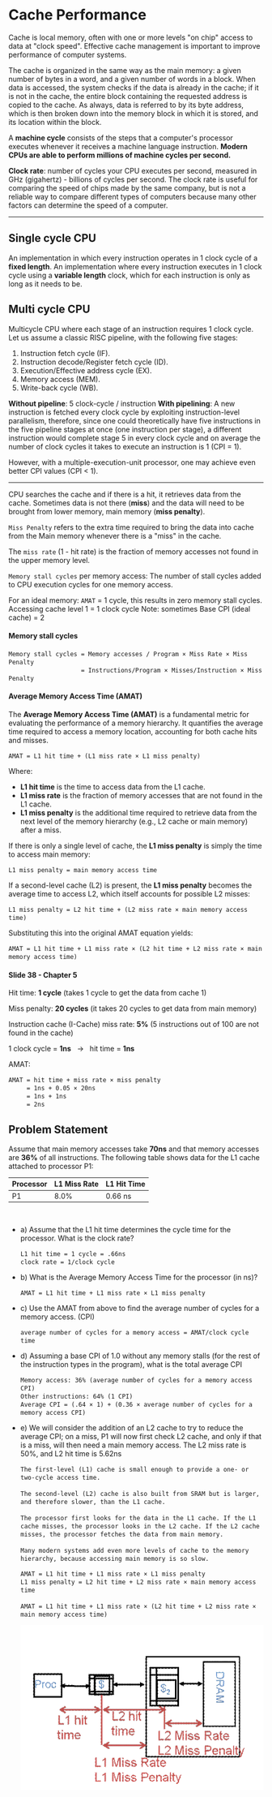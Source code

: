 # Cache Performance

Cache is local memory, often with one or more levels "on chip" access to data at "clock
speed". Effective cache management is important to improve performance of computer
systems.

The cache is organized in the same way as the main memory: a given number of bytes in a
word, and a given number of words in a block. When data is accessed, the system checks if the
data is already in the cache; if it is not in the cache, the entire block containing the requested
address is copied to the cache. As always, data is referred to by its byte address, which is then
broken down into the memory block in which it is stored, and its location within the block.

A **machine cycle** consists of the steps that a computer's processor executes whenever it
receives a machine language instruction. **Modern CPUs are able to perform millions of
machine cycles per second.**

**Clock rate**: number of cycles your CPU executes per second, measured in GHz (gigahertz) -
billions of cycles per second. The clock rate is useful for comparing the speed of chips made by
the same company, but is not a reliable way to compare different types of computers because
many other factors can determine the speed of a computer.

---

## Single cycle CPU

An implementation in which every instruction operates in 1 clock cycle of a **fixed length**.
An implementation where every instruction executes in 1 clock cycle using a **variable length**
clock, which for each instruction is only as long as it needs to be.

## Multi cycle CPU

Multicycle CPU where each stage of an instruction requires 1 clock cycle.
Let us assume a classic RISC pipeline, with the following five stages:

1.  Instruction fetch cycle (IF).
2.  Instruction decode/Register fetch cycle (ID).
3.  Execution/Effective address cycle (EX).
4.  Memory access (MEM).
5.  Write-back cycle (WB).

**Without pipeline**: 5 clock-cycle / instruction
**With pipelining**: A new instruction is fetched every clock cycle by exploiting instruction-level parallelism, therefore,
since one could theoretically have five instructions in the five pipeline stages at once (one instruction
per stage), a different instruction would complete stage 5 in every clock cycle and on average the
number of clock cycles it takes to execute an instruction is 1 (CPI = 1).

However, with a multiple-execution-unit processor, one may achieve even better CPI values (CPI <
1).

---

CPU searches the cache and if there is a hit, it retrieves data from the cache. Sometimes data
is not there (**miss**) and the data will need to be brought from lower memory, main
memory (**miss penalty**).

`Miss Penalty` refers to the extra time required to bring the data into cache from the Main
memory whenever there is a "miss" in the cache.

The `miss rate` (1 - hit rate) is the fraction of memory accesses not found in the upper memory
level.

`Memory stall cycles` per memory access: The number of stall cycles added to CPU execution
cycles for one memory access.

For an ideal memory: `AMAT` = 1 cycle, this results in zero memory stall cycles. Accessing
cache level 1 = 1 clock cycle
Note: sometimes Base CPI (ideal cache) = 2

#### Memory stall cycles

```
Memory stall cycles = Memory accesses / Program × Miss Rate × Miss Penalty
                    = Instructions/Program × Misses/Instruction × Miss Penalty
```

#### Average Memory Access Time (AMAT)

The **Average Memory Access Time (AMAT)** is a fundamental metric for evaluating the performance of a memory hierarchy. It quantifies the average time required to access a memory location, accounting for both cache hits and misses.

```
AMAT = L1 hit time + (L1 miss rate × L1 miss penalty)
```

Where:

- **L1 hit time** is the time to access data from the L1 cache.
- **L1 miss rate** is the fraction of memory accesses that are not found in the L1 cache.
- **L1 miss penalty** is the additional time required to retrieve data from the next level of the memory hierarchy (e.g., L2 cache or main memory) after a miss.

If there is only a single level of cache, the **L1 miss penalty** is simply the time to access main memory:

```
L1 miss penalty = main memory access time
```

If a second-level cache (L2) is present, the **L1 miss penalty** becomes the average time to access L2, which itself accounts for possible L2 misses:

```
L1 miss penalty = L2 hit time + (L2 miss rate × main memory access time)
```

Substituting this into the original AMAT equation yields:

```
AMAT = L1 hit time + L1 miss rate × (L2 hit time + L2 miss rate × main memory access time)
```

#### Slide 38 - Chapter 5

Hit time: **1 cycle** (takes 1 cycle to get the data from cache 1)

Miss penalty: **20 cycles** (it takes 20 cycles to get data from main memory)

Instruction cache (I-Cache) miss rate: **5%** (5 instructions out of 100 are not found in the cache)

1 clock cycle = **1ns** &nbsp; → &nbsp; hit time = **1ns**

AMAT:

```
AMAT = hit time + miss rate × miss penalty
     = 1ns + 0.05 × 20ns
     = 1ns + 1ns
     = 2ns
```

## Problem Statement

Assume that main memory accesses take **70ns** and that memory accesses are **36%** of all instructions. The following table shows data for the L1 cache attached to processor P1:

| Processor | L1 Miss Rate | L1 Hit Time |
| --------- | ------------ | ----------- |
| P1        | 8.0%         | 0.66 ns     |

&nbsp;

- a\) Assume that the L1 hit time determines the cycle time for the processor. What is the clock
  rate?

  ```
  L1 hit time = 1 cycle = .66ns
  clock rate = 1/clock cycle
  ```

- b\) What is the Average Memory Access Time for the processor (in ns)?

  ```
  AMAT = L1 hit time + L1 miss rate × L1 miss penalty
  ```

- c\) Use the AMAT from above to find the average number of cycles for a memory access. (CPI)

  ```
  average number of cycles for a memory access = AMAT/clock cycle time
  ```

- d\) Assuming a base CPI of 1.0 without any memory stalls (for the rest of the instruction types in
  the program), what is the total average CPI

  ```
  Memory access: 36% (average number of cycles for a memory access CPI)
  Other instructions: 64% (1 CPI)
  Average CPI = (.64 × 1) + (0.36 × average number of cycles for a memory access CPI)
  ```

- e\) We will consider the addition of an L2 cache to try to reduce the average CPI; on a miss, P1
  will now first check L2 cache, and only if that is a miss, will then need a main memory access.
  The L2 miss rate is 50%, and L2 hit time is 5.62ns

  ```
  The first-level (L1) cache is small enough to provide a one- or two-cycle access time.

  The second-level (L2) cache is also built from SRAM but is larger, and therefore slower, than the L1 cache.

  The processor first looks for the data in the L1 cache. If the L1 cache misses, the processor looks in the L2 cache. If the L2 cache misses, the processor fetches the data from main memory.

  Many modern systems add even more levels of cache to the memory hierarchy, because accessing main memory is so slow.
  ```

  ```
  AMAT = L1 hit time + L1 miss rate × L1 miss penalty
  L1 miss penalty = L2 hit time + L2 miss rate × main memory access time

  AMAT = L1 hit time + L1 miss rate × (L2 hit time + L2 miss rate × main memory access time)
  ```

  ![Cache Structure](image-3.png)
